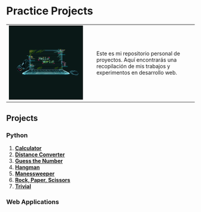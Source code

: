# Practice Projects

<div align=center>
  <table>
    <tr>
      <td><img src="./extras/laptot.gif" alt="me" width="90%"></td>
      <td>Este es mi repositorio personal de proyectos. Aquí encontrarás una recopilación de mis trabajos y experimentos en desarrollo web.</td>
    </tr>
  </table>
</div>

<div align=justify>

## Projects

### Python
  1. [__Calculator__](./projects/python/calculator/calc.py)
  2. [__Distance Converter__](./projects/python/distance_converter/dconverter.py)
  3. [__Guess the Number__](./projects/python/guess_the_number/guessthenumber.py)
  4. [__Hangman__](./projects/python/hangman/hangman.py)
  5. [__Manessweeper__](./projects/python/manesweeper/manesweeper.py)
  6. [__Rock, Paper, Scissors__](./projects/python/rock_paper_scissors/rps.py)
  7. [__Trivial__](./projects/python/trivial/trivial.py)

### Web Applications